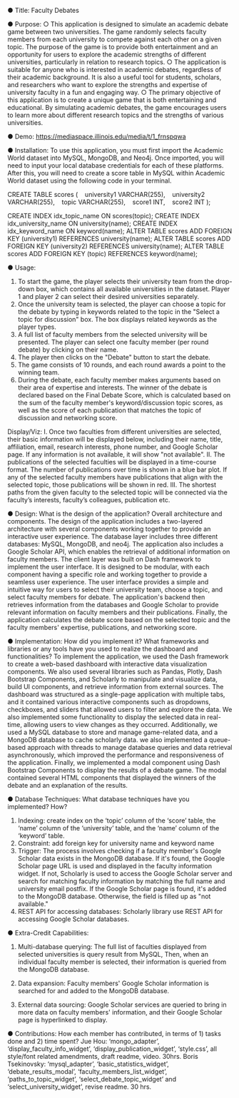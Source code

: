 ● Title: Faculty Debates

● Purpose: 
○ This application is designed to simulate an academic debate game between two universities. The game randomly selects faculty members from each university to compete against each other on a given topic. The purpose of the game is to provide both entertainment and an opportunity for users to explore the academic strengths of different universities, particularly in relation to research topics. 
○ The application is suitable for anyone who is interested in academic debates, regardless of their academic background. It is also a useful tool for students, scholars, and researchers who want to explore the strengths and expertise of university faculty in a fun and engaging way. 
○ The primary objective of this application is to create a unique game that is both entertaining and educational. By simulating academic debates, the game encourages users to learn more about different research topics and the strengths of various universities.

● Demo: https://mediaspace.illinois.edu/media/t/1_frnspqwa

● Installation: To use this application, you must first import the Academic World dataset into MySQL, MongoDB, and Neo4j. Once imported, you will need to input your local database credentials for each of these platforms. After this, you will need to create a score table in MySQL within Academic World dataset using the following code in your terminal.

CREATE TABLE scores (
   university1 VARCHAR(255),
   university2 VARCHAR(255),
   topic VARCHAR(255),
   score1 INT,
   score2 INT
);

CREATE INDEX idx_topic_name ON scores(topic);
CREATE INDEX idx_university_name ON university(name);
CREATE INDEX idx_keyword_name ON keyword(name);
ALTER TABLE scores ADD FOREIGN KEY (university1) REFERENCES university(name);
ALTER TABLE scores ADD FOREIGN KEY (university2) REFERENCES university(name);
ALTER TABLE scores ADD FOREIGN KEY (topic) REFERENCES keyword(name);

● Usage: 
1. To start the game, the player selects their university team from the drop-down box, which contains all available universities in the dataset. Player 1 and player 2 can select their desired universities separately.
2. Once the university team is selected, the player can choose a topic for the debate by typing in keywords related to the topic in the "Select a topic for discussion" box. The box displays related keywords as the player types.
3. A full list of faculty members from the selected university will be presented. The player can select one faculty member (per round debate) by clicking on their name.
4. The player then clicks on the "Debate" button to start the debate.
5. The game consists of 10 rounds, and each round awards a point to the winning team.
6. During the debate, each faculty member makes arguments based on their area of expertise and interests. The winner of the debate is declared based on the Final Debate Score, which is calculated based on the sum of the faculty member's keyword/discussion topic scores, as well as the score of each publication that matches the topic of discussion and networking score.

Display/Viz: 
I. Once two faculties from different universities are selected, their basic information will be displayed below, including their name, title, affiliation, email, research interests, phone number, and Google Scholar page. If any information is not available, it will show "not available".
II. The publications of the selected faculties will be displayed in a time-course format. The number of publications over time is shown in a blue bar plot. If any of the selected faculty members have publications that align with the selected topic, those publications will be shown in red.
III. The shortest paths from the given faculty to the selected topic will be connected via the faculty’s interests, faculty’s colleagues, publication etc.  

● Design: What is the design of the application? Overall architecture and components.
       The design of the application includes a two-layered architecture with several components working together to provide an interactive user experience. 
       The database layer includes three different databases: MySQL, MongoDB, and neo4j. The application also includes a Google Scholar API, which enables the retrieval of additional information on faculty members. 
       The client layer was built on Dash framework to implement the user interface. It is designed to be modular, with each component having a specific role and working together to provide a seamless user experience. The user interface provides a simple and intuitive way for users to select their university team, choose a topic, and select faculty members for debate. The application's backend then retrieves information from the databases and Google Scholar to provide relevant information on faculty members and their publications. Finally, the application calculates the debate score based on the selected topic and the faculty members' expertise, publications, and networking score. 


● Implementation: How did you implement it? What frameworks and libraries or any tools have you used to realize the dashboard and functionalities?
       To implement the application, we used the Dash framework to create a web-based dashboard with interactive data visualization components. We also used several libraries such as Pandas, Plotly, Dash Bootstrap Components, and Scholarly to manipulate and visualize data, build UI components, and retrieve information from external sources.
       The dashboard was structured as a single-page application with multiple tabs, and it contained various interactive components such as dropdowns, checkboxes, and sliders that allowed users to filter and explore the data. We also implemented some functionality to display the selected data in real-time, allowing users to view changes as they occurred.
       Additionally, we used a MySQL database to store and manage game-related data, and a MongoDB database to cache scholarly data. we also implemented a queue-based approach with threads to manage database queries and data retrieval asynchronously, which improved the performance and responsiveness of the application.
       Finally, we implemented a modal component using Dash Bootstrap Components to display the results of a debate game. The modal contained several HTML components that displayed the winners of the debate and an explanation of the results.

● Database Techniques: What database techniques have you implemented? How?
1. Indexing: create index on the ‘topic’ column of the ‘score’ table, the ‘name’ column of the ‘university’ table, and the ‘name’ column of the ‘keyword’ table. 
2. Constraint: add foreign key for university name and keyword name
3. Trigger: The process involves checking if a faculty member's Google Scholar data exists in the MongoDB database. If it's found, the Google Scholar page URL is used and displayed in the faculty information widget. If not, Scholarly is used to access the Google Scholar server and search for matching faculty information by matching the full name and university email postfix. If the Google Scholar page is found, it's added to the MongoDB database. Otherwise, the field is filled up as "not available."
4. REST API for accessing databases: Scholarly library use REST API for accessing Google Scholar databases. 


● Extra-Credit Capabilities: 
1. Multi-database querying: The full list of faculties displayed from selected universities is query result from MySQL, Then, when an individual faculty member is selected, their information is queried from the MongoDB database. 

2. Data expansion: Faculty members' Google Scholar information is searched for and added to the MongoDB database.

3. External data sourcing: Google Scholar services are queried to bring in more data on faculty members' information, and their Google Scholar page is hyperlinked to display. 

● Contributions: How each member has contributed, in terms of 1) tasks done and 2) time spent?
Jue Hou: ‘mongo_adapter’, ‘display_faculty_info_widget’, ‘display_publication_widget’, ‘style.css’, all style/font related amendments, draft readme, video. 30hrs. 
Boris Tsekinovsky: ‘mysql_adapter’, ‘basic_statistics_widget’, ‘debate_results_modal’, ‘faculty_members_list_widget’, ‘paths_to_topic_widget’, ‘select_debate_topic_widget’ and ‘select_university_widget’, revise readme. 30 hrs. 


